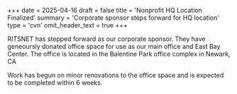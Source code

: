 +++
date = 2025-04-16
draft = false
title = 'Nonprofit HQ Location Finalized'
summary = 'Corporate sponsor steps forward for HQ location'
type = 'cvn'
omit_header_text = true
+++

RITSNET has stepped forward as our corporate sponsor. They have geneoursly donated office space for use as our main office and East Bay Center. The office is located in the Balentine Park office complex in Newark, CA

Work has begun on minor renovations to the office space and is expected to be completed within 6 weeks.